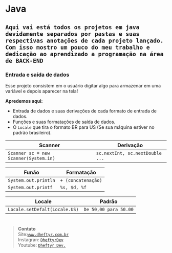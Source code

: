 # Java

## `Aqui vai está todos os projetos em java devidamente separados por pastas e suas respectivas anotações de cada projeto lançado. Com isso mostro um pouco do meu trabalho e dedicação ao aprendizado a programação na área de BACK-END`

### Entrada e saída de dados
Esse projeto consistem em o usuário digitar algo para armazenar em uma variável e depois aparecer na tela!

**Apredemos aqui:**
- Entrada de dados e suas derivações de cada formato de entrada de dados.
- Funções e suas formatações de saída de dados.
- O `Locale` que tira o formato BR para US (Se sua máquina estiver no padrão brasileiro).

| Scanner                           | Derivação         |
| ----------------------------------- | ---------------- |
| `Scanner sc = new Scanner(System.in)` | `sc.nextInt, sc.nextDouble ...` |

| Funão                           | Formatação         |
| ----------------------------------- | ---------------- |
| `System.out.println` | `+ (concatenação)` |
| `System.out.printf` | `%s, $d, %f` |

| Locale                           | Padrão         |
| ----------------------------------- | ---------------- |
| `Locale.setDefalt(Locale.US)` | `De 50,00 para 50.00` |


#
> **Contato**
> <br/>Site:[`www.dheftyr.com.br`](https://www.dheftyr.com.br)<br/>
> Instagran: [`DheftyrDev`](https://www.instagram.com/dheftyrdev/)<br/>
> Youtube:   [`Dheftyr Dev.`](https://www.youtube.com/@DheftyrDev)